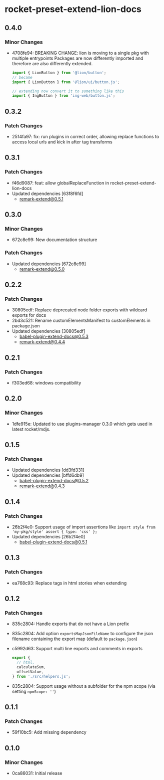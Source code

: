 # rocket-preset-extend-lion-docs

## 0.4.0

### Minor Changes

- 4708fe94: BREAKING CHANGE: lion is moving to a single pkg with multiple entrypoints
  Packages are now differently imported and therefore are also differently extended.

  ```js
  import { LionButton } from '@lion/button';
  // became
  import { LionButton } from '@lion/ui/button.js';

  // extending now convert it to something like this
  import { IngButton } from 'ing-web/button.js';
  ```

## 0.3.2

### Patch Changes

- 2514fa97: fix: run plugins in correct order, allowing replace functions to access local urls and kick in after tag transforms

## 0.3.1

### Patch Changes

- f46d9087: feat: allow globalReplaceFunction in rocket-preset-extend-lion-docs
- Updated dependencies [63f8f6fd]
  - remark-extend@0.5.1

## 0.3.0

### Minor Changes

- 672c8e99: New documentation structure

### Patch Changes

- Updated dependencies [672c8e99]
  - remark-extend@0.5.0

## 0.2.2

### Patch Changes

- 30805edf: Replace deprecated node folder exports with wildcard exports for docs
- 2bd3c521: Rename customElementsManifest to customElements in package.json
- Updated dependencies [30805edf]
  - babel-plugin-extend-docs@0.5.3
  - remark-extend@0.4.4

## 0.2.1

### Patch Changes

- f303ed68: windows compatibility

## 0.2.0

### Minor Changes

- 1dfe915e: Updated to use plugins-manager 0.3.0 which gets used in latest rocket/mdjs.

## 0.1.5

### Patch Changes

- Updated dependencies [dd3fd331]
- Updated dependencies [bffd6db9]
  - babel-plugin-extend-docs@0.5.2
  - remark-extend@0.4.3

## 0.1.4

### Patch Changes

- 26b2f4e0: Support usage of import assertions like `import style from 'my-pkg/style' assert { type: 'css' };`
- Updated dependencies [26b2f4e0]
  - babel-plugin-extend-docs@0.5.1

## 0.1.3

### Patch Changes

- ea768c93: Replace tags in html stories when extending

## 0.1.2

### Patch Changes

- 835c2804: Handle exports that do not have a Lion prefix
- 835c2804: Add option `exportsMapJsonFileName` to configure the json filename containing the export map (default to `package.json`)
- c5992d63: Support multi line exports and comments in exports

  ```js
  export {
    // html,
    calculateSum,
    offsetValue,
  } from './src/helpers.js';
  ```

- 835c2804: Support usage without a subfolder for the npm scope (via setting `npmScope: ''`)

## 0.1.1

### Patch Changes

- 59f10bc5: Add missing dependency

## 0.1.0

### Minor Changes

- 0ca86031: Initial release
